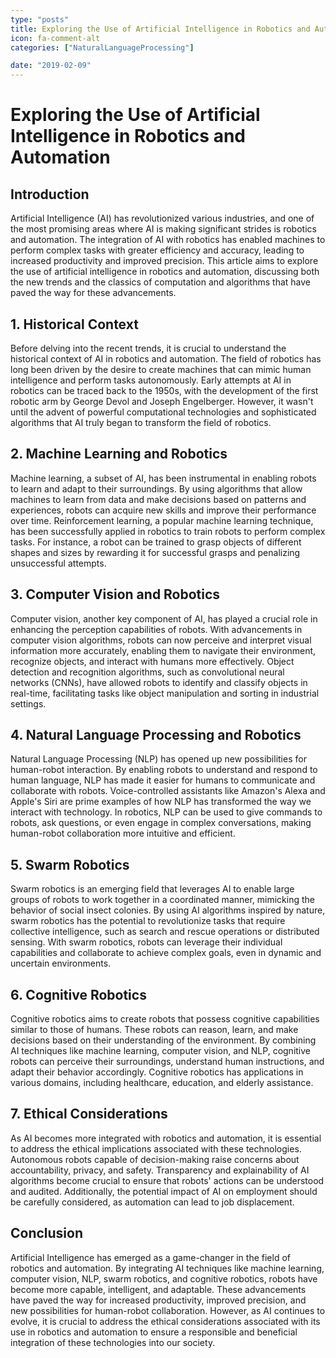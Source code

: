```yaml
---
type: "posts"
title: Exploring the Use of Artificial Intelligence in Robotics and Automation
icon: fa-comment-alt
categories: ["NaturalLanguageProcessing"]

date: "2019-02-09"
---
```




# Exploring the Use of Artificial Intelligence in Robotics and Automation

## Introduction

Artificial Intelligence (AI) has revolutionized various industries, and one of the most promising areas where AI is making significant strides is robotics and automation. The integration of AI with robotics has enabled machines to perform complex tasks with greater efficiency and accuracy, leading to increased productivity and improved precision. This article aims to explore the use of artificial intelligence in robotics and automation, discussing both the new trends and the classics of computation and algorithms that have paved the way for these advancements.

## 1. Historical Context

Before delving into the recent trends, it is crucial to understand the historical context of AI in robotics and automation. The field of robotics has long been driven by the desire to create machines that can mimic human intelligence and perform tasks autonomously. Early attempts at AI in robotics can be traced back to the 1950s, with the development of the first robotic arm by George Devol and Joseph Engelberger. However, it wasn't until the advent of powerful computational technologies and sophisticated algorithms that AI truly began to transform the field of robotics.

## 2. Machine Learning and Robotics

Machine learning, a subset of AI, has been instrumental in enabling robots to learn and adapt to their surroundings. By using algorithms that allow machines to learn from data and make decisions based on patterns and experiences, robots can acquire new skills and improve their performance over time. Reinforcement learning, a popular machine learning technique, has been successfully applied in robotics to train robots to perform complex tasks. For instance, a robot can be trained to grasp objects of different shapes and sizes by rewarding it for successful grasps and penalizing unsuccessful attempts.

## 3. Computer Vision and Robotics

Computer vision, another key component of AI, has played a crucial role in enhancing the perception capabilities of robots. With advancements in computer vision algorithms, robots can now perceive and interpret visual information more accurately, enabling them to navigate their environment, recognize objects, and interact with humans more effectively. Object detection and recognition algorithms, such as convolutional neural networks (CNNs), have allowed robots to identify and classify objects in real-time, facilitating tasks like object manipulation and sorting in industrial settings.

## 4. Natural Language Processing and Robotics

Natural Language Processing (NLP) has opened up new possibilities for human-robot interaction. By enabling robots to understand and respond to human language, NLP has made it easier for humans to communicate and collaborate with robots. Voice-controlled assistants like Amazon's Alexa and Apple's Siri are prime examples of how NLP has transformed the way we interact with technology. In robotics, NLP can be used to give commands to robots, ask questions, or even engage in complex conversations, making human-robot collaboration more intuitive and efficient.

## 5. Swarm Robotics

Swarm robotics is an emerging field that leverages AI to enable large groups of robots to work together in a coordinated manner, mimicking the behavior of social insect colonies. By using AI algorithms inspired by nature, swarm robotics has the potential to revolutionize tasks that require collective intelligence, such as search and rescue operations or distributed sensing. With swarm robotics, robots can leverage their individual capabilities and collaborate to achieve complex goals, even in dynamic and uncertain environments.

## 6. Cognitive Robotics

Cognitive robotics aims to create robots that possess cognitive capabilities similar to those of humans. These robots can reason, learn, and make decisions based on their understanding of the environment. By combining AI techniques like machine learning, computer vision, and NLP, cognitive robots can perceive their surroundings, understand human instructions, and adapt their behavior accordingly. Cognitive robotics has applications in various domains, including healthcare, education, and elderly assistance.

## 7. Ethical Considerations

As AI becomes more integrated with robotics and automation, it is essential to address the ethical implications associated with these technologies. Autonomous robots capable of decision-making raise concerns about accountability, privacy, and safety. Transparency and explainability of AI algorithms become crucial to ensure that robots' actions can be understood and audited. Additionally, the potential impact of AI on employment should be carefully considered, as automation can lead to job displacement.

## Conclusion

Artificial Intelligence has emerged as a game-changer in the field of robotics and automation. By integrating AI techniques like machine learning, computer vision, NLP, swarm robotics, and cognitive robotics, robots have become more capable, intelligent, and adaptable. These advancements have paved the way for increased productivity, improved precision, and new possibilities for human-robot collaboration. However, as AI continues to evolve, it is crucial to address the ethical considerations associated with its use in robotics and automation to ensure a responsible and beneficial integration of these technologies into our society.